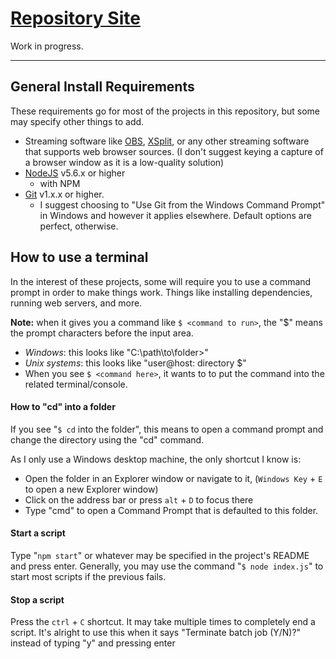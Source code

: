 # [Repository Site](https://alcadesign.github.io/Twitch/)
Work in progress.

---

## General Install Requirements

These requirements go for most of the projects in this repository, but some may specify other things to add.

- Streaming software like [OBS](https://obsproject.com/), [XSplit](https://www.xsplit.com/), or any other streaming software that supports web browser sources. (I don't suggest keying a capture of a browser window as it is a low-quality solution)
- [NodeJS](http://nodejs.org/) v5.6.x or higher
	- with NPM
- [Git](https://git-scm.com/download/) v1.x.x or higher.
	- I suggest choosing to "Use Git from the Windows Command Prompt" in Windows and however it applies elsewhere. Default options are perfect, otherwise.

## How to use a terminal

In the interest of these projects, some will require you to use a command prompt in order to make things work. Things like installing dependencies, running web servers, and more.

**Note:** when it gives you a command like `$ <command to run>`, the "$" means the prompt characters before the input area.

- *Windows*: this looks like "C:\path\to\folder>"
- *Unix systems*: this looks like "user@host: directory $"
- When you see `$ <command here>`, it wants to to put the command into the related terminal/console.

#### How to "cd" into a folder
If you see "`$ cd` into the folder", this means to open a command prompt and change the directory using the "cd" command.

As I only use a Windows desktop machine, the only shortcut I know is:

- Open the folder in an Explorer window or navigate to it, (`Windows Key` + `E` to open a new Explorer window)
- Click on the address bar or press `alt` + `D` to focus there
- Type "cmd" to open a Command Prompt that is defaulted to this folder.

#### Start a script
Type "`npm start`" or whatever may be specified in the project's README and press enter. Generally, you may use the command "`$ node index.js`" to start most scripts if the previous fails.

#### Stop a script
Press the `ctrl` + `C` shortcut. It may take multiple times to completely end a script. It's alright to use this when it says "Terminate batch job (Y/N)?" instead of typing "y" and pressing enter
